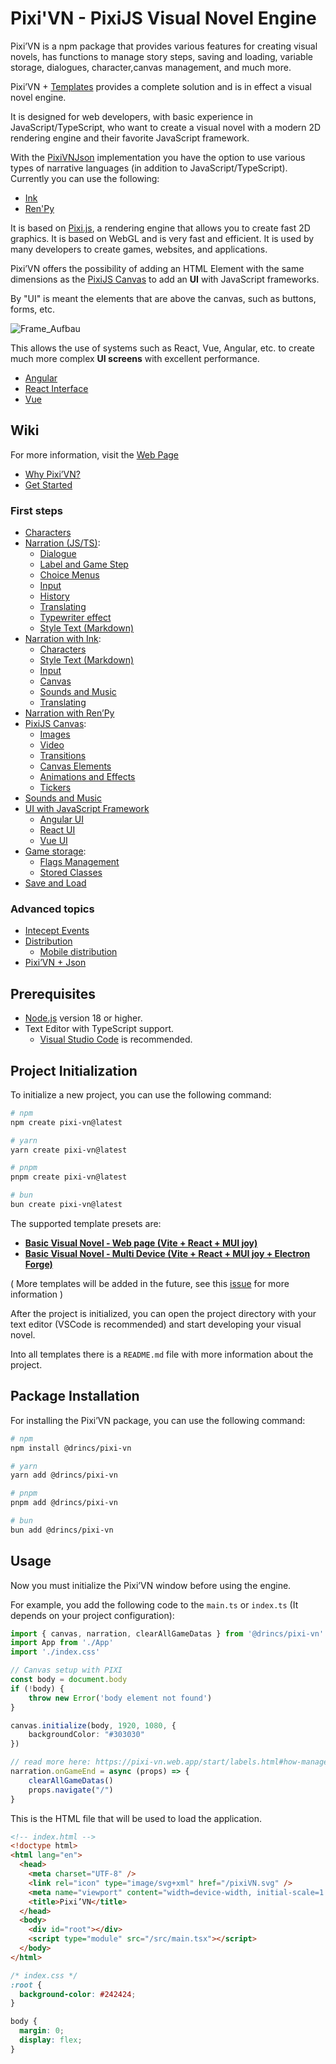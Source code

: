 # Pixi'VN - PixiJS Visual Novel Engine

Pixi’VN is a npm package that provides various features for creating visual novels, has functions to manage story steps, saving and loading, variable storage, dialogues, character,canvas management, and much more.

Pixi’VN + [Templates](#project-initialization) provides a complete solution and is in effect a visual novel engine.

It is designed for web developers, with basic experience in JavaScript/TypeScript, who want to create a visual novel with a modern 2D rendering engine and their favorite JavaScript framework.

With the [PixiVNJson](https://pixi-vn.web.app/advanced/pixi-vn-json.html) implementation you have the option to use various types of narrative languages ​​(in addition to JavaScript/TypeScript). Currently you can use the following:

* [Ink](https://pixi-vn.web.app/ink/ink.html)
* [Ren'Py](https://pixi-vn.web.app/renpy/renpy.html)

It is based on [Pixi.js](https://pixijs.com/), a rendering engine that allows you to create fast 2D graphics. It is based on WebGL and is very fast and efficient. It is used by many developers to create games, websites, and applications.

Pixi’VN offers the possibility of adding an HTML Element with the same dimensions as the [PixiJS Canvas](https://pixi-vn.web.app/start/canvas.html) to add an **UI** with JavaScript frameworks.

By "UI" is meant the elements that are above the canvas, such as buttons, forms, etc.

![Frame_Aufbau](https://github.com/user-attachments/assets/54adca3e-7f5a-4886-a52a-d499d2cca6b3)

This allows the use of systems such as React, Vue, Angular, etc. to create much more complex **UI screens** with excellent performance.

* [Angular](https://pixi-vn.web.app/start/interface-angular.html)
* [React Interface](https://pixi-vn.web.app/start/interface-react.html)
* [Vue](https://pixi-vn.web.app/start/interface-vue.html)

## Wiki

For more information, visit the [Web Page](https://pixi-vn.web.app/)

* [Why Pixi’VN?](https://pixi-vn.web.app/start/why.html)
* [Get Started](https://pixi-vn.web.app/start/getting-started.html)

### First steps

* [Characters](https://pixi-vn.web.app/start/character.html)
* [Narration (JS/TS)](https://pixi-vn.web.app/start/narration.html):
  * [Dialogue](https://pixi-vn.web.app/start/dialogue.html)
  * [Label and Game Step](https://pixi-vn.web.app/start/labels.html)
  * [Choice Menus](https://pixi-vn.web.app/start/choices.html)
  * [Input](https://pixi-vn.web.app/start/input.html)
  * [History](https://pixi-vn.web.app/start/history.html)
  * [Translating](https://pixi-vn.web.app/start/translate.html)
  * [Typewriter effect](https://pixi-vn.web.app/start/typewriter.html)
  * [Style Text (Markdown)](https://pixi-vn.web.app/start/markdown.html)
* [Narration with Ink](https://pixi-vn.web.app/ink/ink.html):
  * [Characters](https://pixi-vn.web.app/ink/ink-character.html)
  * [Style Text (Markdown)](https://pixi-vn.web.app/ink/ink-markdown.html)
  * [Input](https://pixi-vn.web.app/ink/ink-input.html)
  * [Canvas](https://pixi-vn.web.app/ink/ink-canvas.html)
  * [Sounds and Music](https://pixi-vn.web.app/ink/ink-sound.html)
  * [Translating](https://pixi-vn.web.app/ink/ink-translate.html)
* [Narration with Ren’Py](https://pixi-vn.web.app/renpy/renpy.html)
* [PixiJS Canvas](https://pixi-vn.web.app/start/canvas.html):
  * [Images](https://pixi-vn.web.app/start/images.html)
  * [Video](https://pixi-vn.web.app/start/videos.html)
  * [Transitions](https://pixi-vn.web.app/start/transition.html)
  * [Canvas Elements](https://pixi-vn.web.app/start/canvas-elements.html)
  * [Animations and Effects](https://pixi-vn.web.app/start/animations-effects.html)
  * [Tickers](https://pixi-vn.web.app/start/tickers.html)
* [Sounds and Music](https://pixi-vn.web.app/start/sound.html)
* [UI with JavaScript Framework](https://pixi-vn.web.app/start/interface.html)
  * [Angular UI](https://pixi-vn.web.app/start/interface-angular.html)
  * [React UI](https://pixi-vn.web.app/start/interface-react.html)
  * [Vue UI](https://pixi-vn.web.app/start/interface-vue.html)
* [Game storage](https://pixi-vn.web.app/start/storage.html):
  * [Flags Management](https://pixi-vn.web.app/start/flags.html)
  * [Stored Classes](https://pixi-vn.web.app/start/stored-classes.html)
* [Save and Load](https://pixi-vn.web.app/start/save.html)

### Advanced topics

* [Intecept Events](https://pixi-vn.web.app/advanced/intercept-events.html)
* [Distribution](https://pixi-vn.web.app/advanced/distribution.html)
  * [Mobile distribution](https://pixi-vn.web.app/advanced/distribution%E2%80%90mobile.html)
* [Pixi’VN + Json](https://pixi-vn.web.app/advanced/pixi-vn-json.html)

## Prerequisites

* [Node.js](https://nodejs.org/) version 18 or higher.
* Text Editor with TypeScript support.
  * [Visual Studio Code](https://code.visualstudio.com/) is recommended.

## Project Initialization

To initialize a new project, you can use the following command:

```bash
# npm
npm create pixi-vn@latest

# yarn
yarn create pixi-vn@latest

# pnpm
pnpm create pixi-vn@latest

# bun
bun create pixi-vn@latest
```

The supported template presets are:

* **[Basic Visual Novel - Web page (Vite + React + MUI joy)](https://github.com/DRincs-Productions/pixi-vn-react-template)**
* **[Basic Visual Novel - Multi Device (Vite + React + MUI joy + Electron Forge)](https://github.com/DRincs-Productions/pixi-vn-react-template/tree/electron)**

( More templates will be added in the future, see this [issue](https://github.com/DRincs-Productions/pixi-vn/issues/162) for more information )

After the project is initialized, you can open the project directory with your text editor (VSCode is recommended) and start developing your visual novel.

Into all templates there is a `README.md` file with more information about the project.

## Package Installation

For installing the Pixi’VN package, you can use the following command:

```bash
# npm
npm install @drincs/pixi-vn

# yarn
yarn add @drincs/pixi-vn

# pnpm
pnpm add @drincs/pixi-vn

# bun
bun add @drincs/pixi-vn
```

## Usage

Now you must initialize the Pixi’VN window before using the engine.

For example, you add the following code to the `main.ts` or `index.ts` (It depends on your project configuration):

```typescript
import { canvas, narration, clearAllGameDatas } from '@drincs/pixi-vn'
import App from './App'
import './index.css'

// Canvas setup with PIXI
const body = document.body
if (!body) {
    throw new Error('body element not found')
}

canvas.initialize(body, 1920, 1080, {
    backgroundColor: "#303030"
})

// read more here: https://pixi-vn.web.app/start/labels.html#how-manage-the-end-of-the-game
narration.onGameEnd = async (props) => {
    clearAllGameDatas()
    props.navigate("/")
}
```

This is the HTML file that will be used to load the application.

```html
<!-- index.html -->
<!doctype html>
<html lang="en">
  <head>
    <meta charset="UTF-8" />
    <link rel="icon" type="image/svg+xml" href="/pixiVN.svg" />
    <meta name="viewport" content="width=device-width, initial-scale=1.0" />
    <title>Pixi’VN</title>
  </head>
  <body>
    <div id="root"></div>
    <script type="module" src="/src/main.tsx"></script>
  </body>
</html>
```

```css
/* index.css */
:root {
  background-color: #242424;
}

body {
  margin: 0;
  display: flex;
}
```
